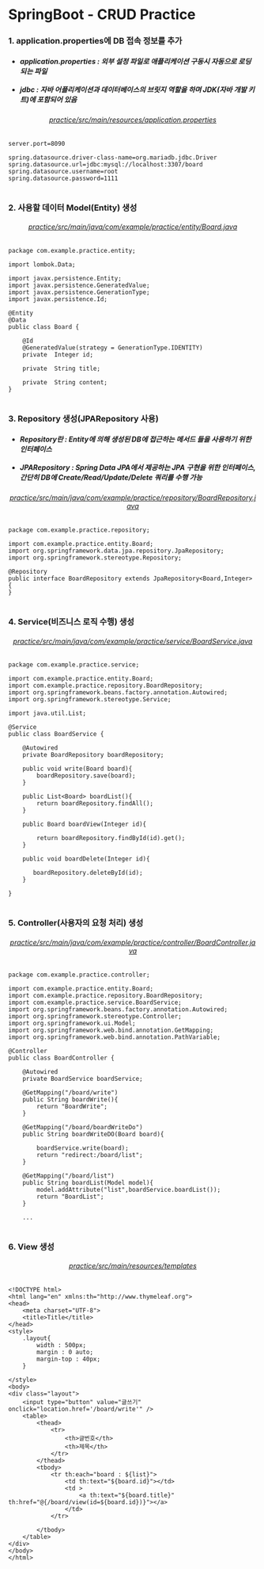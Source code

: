 # SpringBoot - CRUD Practice

<h3>1. application.properties에 DB 접속 정보를 추가</h3>

<h5>

  - application.properties : 외부 설정 파일로 애플리케이션 구동시 자동으로 로딩 되는 파일 <br><br>
  - jdbc : 자바 어플리케이션과 데이터베이스의 브릿지 역할을 하며 JDK(자바 개발 키트)에 포함되어 있음
</h5>

<div align="center"><h6><a href="practice/src/main/resources/application.properties">practice/src/main/resources/application.properties</a></h6></div>

```
server.port=8090

spring.datasource.driver-class-name=org.mariadb.jdbc.Driver
spring.datasource.url=jdbc:mysql://localhost:3307/board
spring.datasource.username=root
spring.datasource.password=1111
```

#

<h3>2. 사용할 데이터 Model(Entity) 생성 </h3>

<div align="center">
  <h6>
    <a href="practice/src/main/java/com/example/practice/entity/Board.java">
      practice/src/main/java/com/example/practice/entity/Board.java
    </a>
  </h6>
</div>

```
package com.example.practice.entity;

import lombok.Data;

import javax.persistence.Entity;
import javax.persistence.GeneratedValue;
import javax.persistence.GenerationType;
import javax.persistence.Id;

@Entity
@Data
public class Board {

    @Id
    @GeneratedValue(strategy = GenerationType.IDENTITY)
    private  Integer id;

    private  String title;

    private  String content;
}
```

#

<h3>3. Repository 생성(JPARepository 사용) </h3>

<h5>
 
 - Repository란 : Entity에 의해 생성된 DB에 접근하는 메서드 들을 사용하기 위한 인터페이스 <br><br>
 - JPARepository : Spring Data JPA에서 제공하는 JPA 구현을 위한 인터페이스, 간단히 DB에 Create/Read/Update/Delete 쿼리를 수행 가능
</h5>

<div align="center">
  <h6>
    <a href="practice/src/main/java/com/example/practice/repository/BoardRepository.java">
      practice/src/main/java/com/example/practice/repository/BoardRepository.java
    </a>
  </h6>
</div>

```
package com.example.practice.repository;

import com.example.practice.entity.Board;
import org.springframework.data.jpa.repository.JpaRepository;
import org.springframework.stereotype.Repository;

@Repository
public interface BoardRepository extends JpaRepository<Board,Integer> {
}
```

#

<h3>4. Service(비즈니스 로직 수행) 생성</h3>

<div align="center">
  <h6>
    <a href="practice/src/main/java/com/example/practice/service/BoardService.java">
      practice/src/main/java/com/example/practice/service/BoardService.java
    </a>
  </h6>
</div>

```
package com.example.practice.service;

import com.example.practice.entity.Board;
import com.example.practice.repository.BoardRepository;
import org.springframework.beans.factory.annotation.Autowired;
import org.springframework.stereotype.Service;

import java.util.List;

@Service
public class BoardService {

    @Autowired
    private BoardRepository boardRepository;

    public void write(Board board){
        boardRepository.save(board);
    }

    public List<Board> boardList(){
        return boardRepository.findAll();
    }

    public Board boardView(Integer id){

        return boardRepository.findById(id).get();
    }

    public void boardDelete(Integer id){

       boardRepository.deleteById(id);
    }

}
```

#

<h3>5. Controller(사용자의 요청 처리) 생성</h3>

<div align="center">
  <h6>
    <a href="practice/src/main/java/com/example/practice/controller/BoardController.java">
      practice/src/main/java/com/example/practice/controller/BoardController.java
    </a>
  </h6>
</div>

```
package com.example.practice.controller;

import com.example.practice.entity.Board;
import com.example.practice.repository.BoardRepository;
import com.example.practice.service.BoardService;
import org.springframework.beans.factory.annotation.Autowired;
import org.springframework.stereotype.Controller;
import org.springframework.ui.Model;
import org.springframework.web.bind.annotation.GetMapping;
import org.springframework.web.bind.annotation.PathVariable;

@Controller
public class BoardController {

    @Autowired
    private BoardService boardService;

    @GetMapping("/board/write")
    public String boardWrite(){
        return "BoardWrite";
    }

    @GetMapping("/board/boardWriteDo")
    public String boardWriteDO(Board board){

        boardService.write(board);
        return "redirect:/board/list";
    }

    @GetMapping("/board/list")
    public String boardList(Model model){
        model.addAttribute("list",boardService.boardList());
        return "BoardList";
    }

    ...

```

#

<h3>6. View 생성</h3>

<div align="center">
  <h6>
    <a href="practice/src/main/resources/templates">
      practice/src/main/resources/templates
    </a>
  </h6>
</div>

```
<!DOCTYPE html>
<html lang="en" xmlns:th="http://www.thymeleaf.org">
<head>
    <meta charset="UTF-8">
    <title>Title</title>
</head>
<style>
    .layout{
        width : 500px;
        margin : 0 auto;
        margin-top : 40px;
    }

</style>
<body>
<div class="layout">
    <input type="button" value="글쓰기" onclick="location.href='/board/write'" />
    <table>
        <thead>
            <tr>
                <th>글번호</th>
                <th>제목</th>
            </tr>
        </thead>
        <tbody>
            <tr th:each="board : ${list}">
                <td th:text="${board.id}"></td>
                <td >
                    <a th:text="${board.title}" th:href="@{/board/view(id=${board.id})}"></a>
                </td>
            </tr>

        </tbody>
    </table>
</div>
</body>
</html>

```
